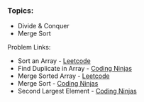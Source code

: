 ### Topics:
- Divide & Conquer
- Merge Sort


Problem Links:

- Sort an Array - [Leetcode](https://leetcode.com/)
- Find Duplicate in Array - [Coding Ninjas](https://www.codingninjas.com/)
- Merge Sorted Array - [Leetcode](https://leetcode.com/)
- Merge Sort - [Coding Ninjas](https://www.codingninjas.com/)
- Second Largest Element - [Coding Ninjas](https://www.codingninjas.com/)
